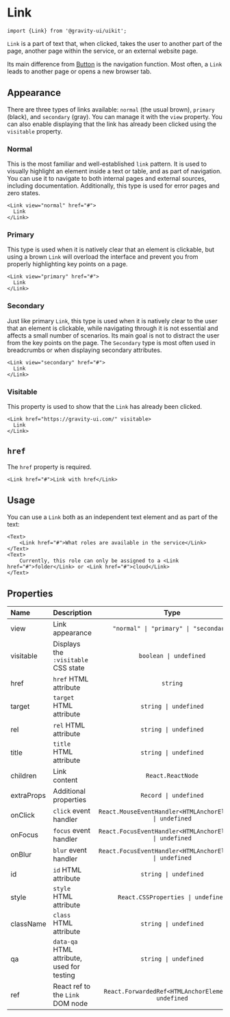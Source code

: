 <!--GITHUB_BLOCK-->

# Link

<!--/GITHUB_BLOCK-->

```tsx
import {Link} from '@gravity-ui/uikit';
```

`Link` is a part of text that, when clicked, takes the user to another part of the page, another page within the service, or an external website page.

Its main difference from [Button](../Button) is the navigation function. Most often, a `Link` leads to another page or opens a new browser tab.

## Appearance

There are three types of links available: `normal` (the usual brown), `primary` (black), and `secondary` (gray). You can manage it with the `view` property. You can also enable displaying that the link has already been clicked using the `visitable` property.

### Normal

This is the most familiar and well-established `link` pattern. It is used to visually highlight an element inside a text or table, and as part of navigation. You can use it to navigate to both internal pages and external sources, including documentation. Additionally, this type is used for error pages and zero states.

<!--LANDING_BLOCK
<ExampleBlock
    code={`
<Link view="normal" href="#">Link</Link>
`}>
    <UIKit.Link view="normal" href="#">Link</UIKit.Link>
</ExampleBlock>
LANDING_BLOCK-->

<!--GITHUB_BLOCK-->

```tsx
<Link view="normal" href="#">
  Link
</Link>
```

<!--/GITHUB_BLOCK-->

### Primary

This type is used when it is natively clear that an element is clickable, but using a brown `Link` will overload the interface and prevent you from properly highlighting key points on a page.

<!--LANDING_BLOCK
<ExampleBlock
    code={`
<Link view="primary" href="#">Link</Link>
`}>
    <UIKit.Link view="primary" href="#">Link</UIKit.Link>
</ExampleBlock>
LANDING_BLOCK-->

<!--GITHUB_BLOCK-->

```tsx
<Link view="primary" href="#">
  Link
</Link>
```

<!--/GITHUB_BLOCK-->

### Secondary

Just like primary `Link`, this type is used when it is natively clear to the user that an element is clickable, while navigating through it is not essential and affects a small number of scenarios. Its main goal is not to distract the user from the key points on the page. The `Secondary` type is most often used in breadcrumbs or when displaying secondary attributes.

<!--LANDING_BLOCK
<ExampleBlock
    code={`
<Link view="secondary" href="#">Link</Link>
`}>
    <UIKit.Link view="secondary" href="#">Link</UIKit.Link>
</ExampleBlock>
LANDING_BLOCK-->

<!--GITHUB_BLOCK-->

```tsx
<Link view="secondary" href="#">
  Link
</Link>
```

<!--/GITHUB_BLOCK-->

### Visitable

This property is used to show that the `Link` has already been clicked.

<!--LANDING_BLOCK
<ExampleBlock
    code={`
<Link href="https://gravity-ui.com/" visitable>Link</Link>
`}>
    <UIKit.Link href="https://gravity-ui.com/" visitable>Link</UIKit.Link>
</ExampleBlock>
LANDING_BLOCK-->

<!--GITHUB_BLOCK-->

```tsx
<Link href="https://gravity-ui.com/" visitable>
  Link
</Link>
```

<!--/GITHUB_BLOCK-->

## `href`

The `href` property is required.

<!--LANDING_BLOCK
<ExampleBlock
    code={`
<Link href="#">Link with href</Link>
`}>
    <UIKit.Link href="#">Link with href</UIKit.Link>
</ExampleBlock>
LANDING_BLOCK-->

<!--GITHUB_BLOCK-->

```tsx
<Link href="#">Link with href</Link>
```

<!--/GITHUB_BLOCK-->

## Usage

You can use a `Link` both as an independent text element and as part of the text:

<!--LANDING_BLOCK
<ExampleBlock
    code={`
<Text>
    <Link href="#">what roles are active in the service</Link>
</Text>
<Text>
    Currently, this role can only be assigned to a <Link href="#">folder</Link> or <Link href="#">cloud</Link>
</Text>
`}>
    <UIKit.Text>
        <UIKit.Link href="#">what roles are active in the service</UIKit.Link>
    </UIKit.Text>
    <UIKit.Text>
        Currently, this role can only be assigned to a <UIKit.Link href="#">folder</UIKit.Link> or <UIKit.Link href="#">cloud</UIKit.Link>
    </UIKit.Text>
</ExampleBlock>
LANDING_BLOCK-->

<!--GITHUB_BLOCK-->

```tsx
<Text>
    <Link href="#">What roles are available in the service</Link>
</Text>
<Text>
    Currently, this role can only be assigned to a <Link href="#">folder</Link> or <Link href="#">cloud</Link>
</Text>
```

<!--/GITHUB_BLOCK-->

## Properties

| Name       | Description                                |                           Type                            |  Default   |
| :--------- | :----------------------------------------- | :-------------------------------------------------------: | :--------: |
| view       | Link appearance                            |          `"normal" \| "primary" \| "secondary"`           | `"normal"` |
| visitable  | Displays the `:visitable` CSS state        |                  `boolean \| undefined`                   |
| href       | `href` HTML attribute                      |                         `string`                          |
| target     | `target` HTML attribute                    |                   `string \| undefined`                   |
| rel        | `rel` HTML attribute                       |                   `string \| undefined`                   |
| title      | `title` HTML attribute                     |                   `string \| undefined`                   |
| children   | Link content                               |                     `React.ReactNode`                     |
| extraProps | Additional properties                      |                   `Record \| undefined`                   |
| onClick    | `click` event handler                      | `React.MouseEventHandler<HTMLAnchorElement> \| undefined` |
| onFocus    | `focus` event handler                      | `React.FocusEventHandler<HTMLAnchorElement> \| undefined` |
| onBlur     | `blur` event handler                       | `React.FocusEventHandler<HTMLAnchorElement> \| undefined` |
| id         | `id` HTML attribute                        |                   `string \| undefined`                   |
| style      | `style` HTML attribute                     |            `React.CSSProperties \| undefined`             |
| className  | `class` HTML attribute                     |                   `string \| undefined`                   |
| qa         | `data-qa` HTML attribute, used for testing |                   `string \| undefined`                   |
| ref        | React ref to the `Link` DOM node           |   `React.ForwardedRef<HTMLAnchorElement> \| undefined`    |
